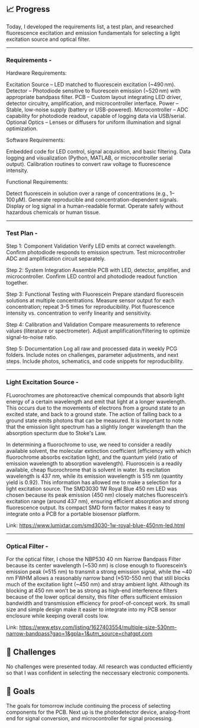 ## 📈 Progress
Today, I developed the requirements list, a test plan, and researched fluorescence excitation and emission fundamentals for selecting a light excitation source and optical filter. 

---
### Requirements - 

Hardware Requirements:

Excitation Source – LED matched to fluorescein excitation (~490 nm).
Detector – Photodiode sensitive to fluorescein emission (~520 nm) with appropriate bandpass filter.
PCB – Custom layout integrating LED driver, detector circuitry, amplification, and microcontroller interface.
Power – Stable, low-noise supply (battery or USB-powered).
Microcontroller – ADC capability for photodiode readout, capable of logging data via USB/serial.
Optional Optics – Lenses or diffusers for uniform illumination and signal optimization.

Software Requirements: 

Embedded code for LED control, signal acquisition, and basic filtering.
Data logging and visualization (Python, MATLAB, or microcontroller serial output).
Calibration routines to convert raw voltage to fluorescence intensity.

Functional Requirements:

Detect fluorescein in solution over a range of concentrations (e.g., 1–100 µM).
Generate reproducible and concentration-dependent signals.
Display or log signal in a human-readable format.
Operate safely without hazardous chemicals or human tissue.

---
### Test Plan - 

Step 1: Component Validation
Verify LED emits at correct wavelength.
Confirm photodiode responds to emission spectrum.
Test microcontroller ADC and amplification circuit separately.

Step 2: System Integration
Assemble PCB with LED, detector, amplifier, and microcontroller.
Confirm LED control and photodiode readout function together.

Step 3: Functional Testing with Fluorescein
Prepare standard fluorescein solutions at multiple concentrations.
Measure sensor output for each concentration; repeat 3–5 times for reproducibility.
Plot fluorescence intensity vs. concentration to verify linearity and sensitivity.

Step 4: Calibration and Validation
Compare measurements to reference values (literature or spectrometer).
Adjust amplification/filtering to optimize signal-to-noise ratio.

Step 5: Documentation
Log all raw and processed data in weekly PCG folders.
Include notes on challenges, parameter adjustments, and next steps.
Include photos, schematics, and code snippets for reproducibility.

---
### Light Excitation Source - 

FLuorochromes are photoreactive chemical compounds that absorb light energy of a certain wavelength and emit that light at a longer wavelength. This occurs due to the movements of electrons from a ground state to an excited state, and back to a ground state. The action of falling back to a ground state emits photons that can be measured. It is important to note that the emission light spectrum has a slightly longer wavelength than the absorption specturm due to Stoke's Law. 

In determining a fluorochrome to use, we need to consider a readily available solvent, the molecular extinction coefficient (efficiency with which fluorochrome absorbs excitation light), and the quantum yield (ratio of emission wavelength to absorption wavelength). Fluoroscein is a readily available, cheap fluorochrome that is solvent in water. Its excitation wavelength is 437 nm, while its emission wavelength is 515 nm (quantity yield is 0.92). This information has allowed me to make a selection for a light excitation source. The SMD3030 1W Royal Blue 450 nm LED was chosen because its peak emission (450 nm) closely matches fluorescein’s excitation range (around 437 nm), ensuring efficient absorption and strong fluorescence output. Its compact SMD form factor makes it easy to integrate onto a PCB for a portable biosensor platform.

Link: https://www.lumixtar.com/smd3030-1w-royal-blue-450nm-led.html

---
### Optical Filter - 

For the optical filter, I chose the NBP530 40 nm Narrow Bandpass Filter because its center wavelength (~530 nm) is close enough to fluorescein’s emission peak (≈515 nm) to transmit a strong emission signal, while the ~40 nm FWHM allows a reasonably narrow band (≈510-550 nm) that still blocks much of the excitation light (~450 nm) and stray ambient light. Although its blocking at 450 nm won’t be as strong as high-end interference filters because of the lower optical density, this filter offers sufficient emission bandwidth and transmission efficiency for proof-of-concept work. Its small size and simple design make it easier to integrate into my PCB sensor enclosure while keeping overall costs low.

Link: https://www.etsy.com/listing/1627403554/multiple-size-530nm-narrow-bandpass?gao=1&gpla=1&utm_source=chatgpt.com

## 🧩 Challenges
No challenges were presented today. All research was conducted efficiently so that I was confident in selecting the neccessary electronic components. 

## 🥅 Goals
The goals for tomorrow include continuing the process of selecting components for the PCB. Next up is the photodetector device, analog-front end for signal conversion, and microcontroller for signal processing. 
